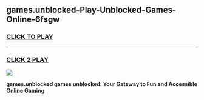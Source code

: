 
## games.unblocked-Play-Unblocked-Games-Online-6fsgw
<h3>
<a href="https://premium76.site?title=games.unblocked&ref=25A">CLICK TO PLAY</a></h3>
<hr>

<h3>
<a href="https://premium76.site?title=games.unblocked&ref=25A">CLICK 2 PLAY</a>
  
</h3>

<a href="https://premium76.site?title=games.unblocked&ref=25A"><img src="https://clearcache.store/games.png"></a>


**games.unblocked games unblocked: Your Gateway to Fun and Accessible Online Gaming**
